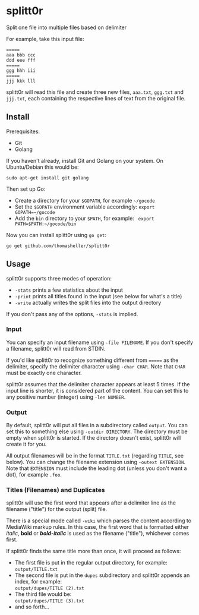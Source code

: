 # splitt0r

Split one file into multiple files based on delimiter

For example, take this input file:

```
=====
aaa bbb ccc
ddd eee fff
=====
ggg hhh iii
=====
jjj kkk lll
```

splitt0r will read this file and create three new files, `aaa.txt`, `ggg.txt` and `jjj.txt`, each containing the respective lines of text from the original file.

## Install

Prerequisites:
  - Git
  - Golang

If you haven't already, install Git and Golang on your system. On
Ubuntu/Debian this would be:

```
sudo apt-get install git golang
```

Then set up Go:
  - Create a directory for your `$GOPATH`, for example `~/gocode`
  - Set the `$GOPATH` environment variable accordingly: `export GOPATH=~/gocode`
  - Add the `bin` directory to your `$PATH`, for example: ` export PATH=$PATH:~/gocode/bin`

Now you can install splitt0r using `go get`:

```
go get github.com/thomasheller/splitt0r
```

## Usage

splitt0r supports three modes of operation:
  - `-stats` prints a few statistics about the input
  - `-print` prints all titles found in the input (see below for what's a title)
  - `-write` actually writes the split files into the output directory

If you don't pass any of the options, `-stats` is implied.

### Input

You can specify an input filename using `-file FILENAME`.
If you don't specify a filename, splitt0r will read from STDIN.

If you'd like splitt0r to recognize something different from `=====` as the delimiter,
specify the delimiter character using `-char CHAR`.
Note that `CHAR` must be exactly one character.

splitt0r assumes that the delimiter character appears at least 5 times.
If the input line is shorter, it is considered part of the content.
You can set this to any positive number (integer) using `-len NUMBER`.

### Output

By default, splitt0r will put all files in a subdirectory called `output`.
You can set this to something else using `-outdir DIRECTORY`.
The directory must be empty when splitt0r is started.
If the directory doesn't exist, splitt0r will create it for you.

All output filenames will be in the format `TITLE.txt` (regarding `TITLE`, see below).
You can change the filename extension using `-outext EXTENSION`.
Note that `EXTENSION` must include the leading dot (unless you don't want a dot), for example `.foo`.

### Titles (Filenames) and Duplicates

splitt0r will use the first word that appears after a delimiter line as the filename ("title") for the output (split) file.

There is a special mode called `-wiki` which parses the content according to MediaWiki markup rules.
In this case, the first word that is formatted either *italic*, **bold** or ***bold-italic*** is used
as the filename ("title"), whichever comes first.

If splitt0r finds the same title more than once, it will proceed as follows:
  - The first file is put in the regular output directory, for example:  
  `output/TITLE.txt`
  - The second file is put in the `dupes` subdirectory and splitt0r appends an index, for example:  
  `output/dupes/TITLE (2).txt`
  - The third file would be:  
  `output/dupes/TITLE (3).txt`
  - and so forth...
